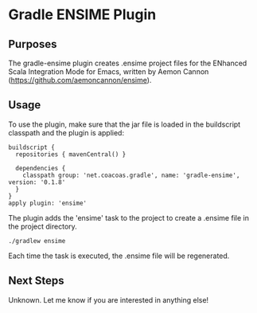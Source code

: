 # Gradle ENSIME Plugin

## Purposes

The gradle-ensime plugin creates .ensime project files for the ENhanced Scala Integration Mode for Emacs, written by Aemon Cannon (https://github.com/aemoncannon/ensime). 

## Usage

To use the plugin, make sure that the jar file is loaded in the buildscript classpath and the plugin is applied: 

    buildscript {
      repositories { mavenCentral() }

      dependencies {
        classpath group: 'net.coacoas.gradle', name: 'gradle-ensime', version: '0.1.8'
      }
    }
    apply plugin: 'ensime'

The plugin adds the 'ensime' task to the project to create a .ensime file in the project directory.  

    ./gradlew ensime

Each time the task is executed, the .ensime file will be regenerated.

## Next Steps

Unknown.  Let me know if you are interested in anything else!
